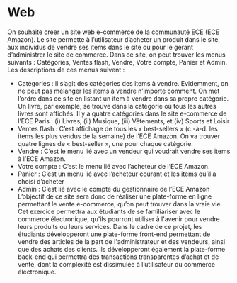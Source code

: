 # Web


On souhaite créer un site web e-commerce de la communauté ECE (ECE Amazon). Le site permette
à l’utilisateur d’acheter un produit dans le site, aux individus de vendre ses items dans le site ou pour
le gérant d’administrer le site de commerce. Dans ce site, on peut trouver les menus suivants :
Catégories, Ventes flash, Vendre, Votre compte, Panier et Admin. Les descriptions de ces menus
suivent :
  * Catégories : 
  Il s’agit des catégories des items à vendre. Evidemment, on ne peut pas mélanger
les items à vendre n’importe comment. On met l’ordre dans ce site en listant un item à vendre
dans sa propre catégorie. Un livre, par exemple, se trouve dans la catégorie où tous les autres
livres sont affichés. Il y a quatre catégories dans le site e-commerce de l’ECE Paris : (i) Livres, (ii)
Musique, (iii) Vêtements, et (iv) Sports et Loisir
  * Ventes flash : 
  C’est affichage de tous les « best-sellers » (c.-à-d. les items les plus vendus de la
semaine) de l’ECE Amazon. On va trouver quatre lignes de « best-seller », une pour chaque
catégorie.
  * Vendre : 
  C’est le menu lié avec un vendeur qui voudrait vendre ses items à l’ECE Amazon.
  * Votre compte : 
  C’est le menu lié avec l’acheteur de l’ECE Amazon.
  * Panier : 
  C’est un menu lié avec l’acheteur courant et les items qu’il a choisi d’acheter
  * Admin : 
  C’est lié avec le compte du gestionnaire de l’ECE Amazon
L’objectif de ce site sera donc de réaliser une plate-forme en ligne permettant le vente e-commerce,
qu’on peut trouver dans la vraie vie. Cet exercice permettra aux étudiants de se familiariser avec le
commerce électronique, qu'ils pourront utiliser à l'avenir pour vendre leurs produits ou leurs services.
Dans le cadre de ce projet, les étudiants développeront une plate-forme front-end permettant de
vendre des articles de la part de l'administrateur et des vendeurs, ainsi que des achats des clients. Ils
développeront également la plate-forme back-end qui permettra des transactions transparentes
d’achat et de vente, dont la complexité est dissimulée à l’utilisateur du commerce électronique.
